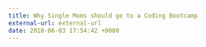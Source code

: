 ```yaml
---
title: Why Single Moms should go to a Coding Bootcamp
external-url: external-url
date: 2018-06-03 17:54:42 +0000
---
```

